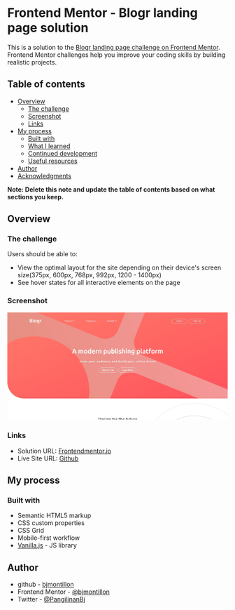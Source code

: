 # Frontend Mentor - Blogr landing page solution

This is a solution to the [Blogr landing page challenge on Frontend Mentor](https://www.frontendmentor.io/challenges/blogr-landing-page-EX2RLAApP). Frontend Mentor challenges help you improve your coding skills by building realistic projects. 

## Table of contents

- [Overview](#overview)
  - [The challenge](#the-challenge)
  - [Screenshot](#screenshot)
  - [Links](#links)
- [My process](#my-process)
  - [Built with](#built-with)
  - [What I learned](#what-i-learned)
  - [Continued development](#continued-development)
  - [Useful resources](#useful-resources)
- [Author](#author)
- [Acknowledgments](#acknowledgments)

**Note: Delete this note and update the table of contents based on what sections you keep.**

## Overview

### The challenge

Users should be able to:

- View the optimal layout for the site depending on their device's screen size(375px, 600px, 768px, 992px, 1200 - 1400px)
- See hover states for all interactive elements on the page

### Screenshot

![](./images/blogr.jpg)


### Links

- Solution URL: [Frontendmentor.io](https://www.frontendmentor.io/challenges/blogr-landing-page-EX2RLAApP/hub/html-css-css-grid-vanillajs-3LwdO_AMN)
- Live Site URL: [Github](https://bjmontillon.github.io/Blgr-Landing-Page/)

## My process

### Built with

- Semantic HTML5 markup
- CSS custom properties
- CSS Grid
- Mobile-first workflow
- [Vanilla.js](https://vanillajs.org/) - JS library



## Author

- github - [bjmontillon](https://github.com/bjmontillon)
- Frontend Mentor - [@bjmontillon](https://www.frontendmentor.io/profile/bjmontillon)
- Twitter - [@PangilinanBj](https://www.twitter.com/@PangilinanBj)
